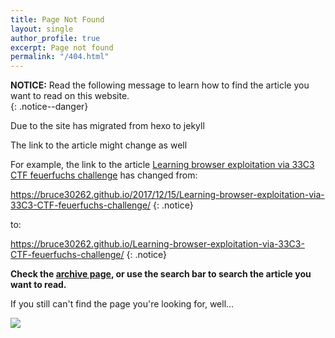 ```yaml
---
title: Page Not Found
layout: single
author_profile: true
excerpt: Page not found
permalink: "/404.html"
---
```


**NOTICE:** Read the following message to learn how to find the article you want to read on this website.  
{: .notice--danger}

Due to the site has migrated from hexo to jekyll  

The link to the article might change as well  

For example,  the link to the article [Learning browser exploitation via 33C3 CTF feuerfuchs challenge](https://bruce30262.github.io/Learning-browser-exploitation-via-33C3-CTF-feuerfuchs-challenge/)  has changed from:


https://bruce30262.github.io/2017/12/15/Learning-browser-exploitation-via-33C3-CTF-feuerfuchs-challenge/
{: .notice}

to:

https://bruce30262.github.io/Learning-browser-exploitation-via-33C3-CTF-feuerfuchs-challenge/
{: .notice}

**Check the [archive page](https://bruce30262.github.io/archives/), or use the search bar to search the article you want to read.**

If you still can't find the page you're looking for, well...

![](/assets/images/other/sorry.gif)